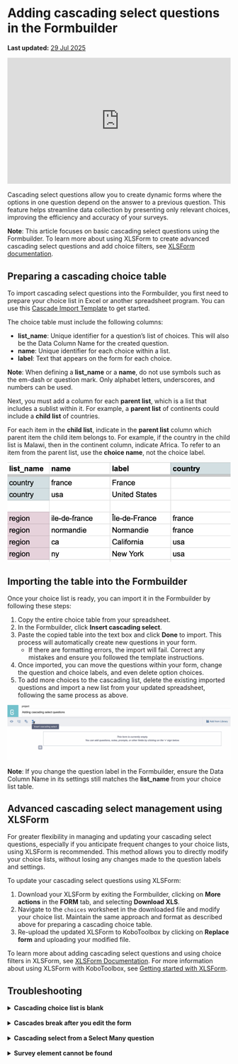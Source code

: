 # Adding cascading select questions in the Formbuilder
**Last updated:** <a href="https://github.com/kobotoolbox/docs/blob/47cbc8887d6df73ef3bf760d5a3962b77ab26ed8/source/cascading_select.md" class="reference">29 Jul 2025</a>

<iframe src="https://www.youtube.com/embed/JDDNmErhV7o?si=S2k3G0sadiFJursu" style="width: 100%; aspect-ratio: 16 / 9; height: auto; border: 0;" title="YouTube video player" frameborder="0" allow="accelerometer; autoplay; clipboard-write; encrypted-media; gyroscope; picture-in-picture; web-share" allowfullscreen></iframe>

Cascading select questions allow you to create dynamic forms where the options in one question depend on the answer to a previous question. This feature helps streamline data collection by presenting only relevant choices, improving the efficiency and accuracy of your surveys.

<p class="note">
  <strong>Note</strong>: This article focuses on basic cascading select questions using the Formbuilder. To learn more about using XLSForm to create advanced cascading select questions and add choice filters, see <a href="https://xlsform.org/en/#cascading-selects">XLSForm documentation</a>.
</p>

## Preparing a cascading choice table

To import cascading select questions into the Formbuilder, you first need to prepare your choice list in Excel or another spreadsheet program. You can use this <a href="https://docs.google.com/spreadsheets/d/1C_uDOkjjbv5Kx3lyOY7ORwM-muW6BKVzdaPMB1X8-2A/edit?gid=0#gid=0">Cascade Import Template</a> to get started.

The choice table must include the following columns:
- **list_name**: Unique identifier for a question’s list of choices. This will also be the Data Column Name for the created question.
- **name**: Unique identifier for each choice within a list.
- **label**: Text that appears on the form for each choice.

<p class="note">
  <strong>Note</strong>: When defining a <strong>list_name</strong> or a <strong>name</strong>, do not use symbols such as the em-dash or question mark. Only alphabet letters, underscores, and numbers can be used.
</p>

Next, you must add a column for each **parent list**, which is a list that includes a sublist within it. For example, a **parent list** of continents could include a **child list** of countries.

For each item in the **child list**, indicate in the **parent list** column which parent item the child item belongs to. For example, if the country in the child list is Malawi, then in the continent column, indicate Africa. To refer to an item from the parent list, use the **choice name**, not the choice label.

![Cascading select sample](images/cascading_select/sample.png)

## Importing the table into the Formbuilder

Once your choice list is ready, you can import it in the Formbuilder by following these steps:
1. Copy the entire choice table from your spreadsheet.
2. In the Formbuilder, click <i class="k-icon-cascading"></i> **Insert cascading select**.
3. Paste the copied table into the text box and click **Done** to import. This process will automatically create new questions in your form.
    - If there are formatting errors, the import will fail. Correct any mistakes and ensure you followed the template instructions.
4. Once imported, you can move the questions within your form, change the question and choice labels, and even delete option choices.
5. To add more choices to the cascading list, delete the existing imported questions and import a new list from your updated spreadsheet, following the same process as above.

![Insert cascading select example](images/cascading_select/insert_cascading_select.png)

<p class="note">
  <strong>Note</strong>: If you change the question label in the Formbuilder, ensure the Data Column Name in its settings still matches the <strong>list_name</strong> from your choice list table.
</p>

## Advanced cascading select management using XLSForm

For greater flexibility in managing and updating your cascading select questions, especially if you anticipate frequent changes to your choice lists, using XLSForm is recommended. This method allows you to directly modify your choice lists, without losing any changes made to the question labels and settings.

To update your cascading select questions using XLSForm:
1. Download your XLSForm by exiting the Formbuilder, clicking on <i class="k-icon-more"></i><strong>More actions</strong> in the <strong>FORM</strong> tab, and selecting <strong>Download XLS</strong>.
2. Navigate to the `choices` worksheet in the downloaded file and modify your choice list. Maintain the same approach and format as described above for preparing a cascading choice table.
3. Re-upload the updated XLSForm to KoboToolbox by clicking on <strong>Replace form</strong> and uploading your modified file.

<p class="note">
    To learn more about adding cascading select questions and using choice filters in XLSForm, see <a href="https://xlsform.org/en/#cascading-selects">XLSForm Documentation</a>. For more information about using XLSForm with KoboToolbox, see <a href="https://support.kobotoolbox.org/getting_started_xlsform.html">Getting started with XLSForm</a>. 
</p>

## Troubleshooting
<details>
<summary><strong>Cascading choice list is blank</strong></summary>
If the choice list for the child question is empty, the child list is not seeing a match in the parent list. Check that the choice names do not contain any symbols (letters, numbers, or underscores only) and that every parent option has at least one child linked to it.
</details>
<br>
<details>
<summary><strong>Cascades break after you edit the form</strong></summary>
Renaming a question or editing choice lists can change the backend code the cascade relies on. When renaming a question, ensure the <strong>Data Column Name</strong> remains the same as the corresponding <strong>list_name</strong>. For large choice list edits, either rebuild the cascade from scratch or download the XLSForm, make your changes there, and upload it back.
</details>
<br>
<details>
<summary><strong>Cascading select from a Select Many question</strong></summary>
The cascading select feature in the Formbuilder is designed for <strong>Select One</strong> questions only. Building a cascade that starts from a <strong>Select Many</strong> question requires using XLSForm. 
To learn more about advanced cascading select using XLSForm, see <a href="https://xlsform.org/en/#cascading-selects">XLSForm documentation</a>.
</details>
<br>
<details>
<summary><strong>Survey element cannot be found</strong></summary>
An error indicating a survey element cannot be found typically means the internal code does not match the cascade's expectations. To fix this, open the question's settings, locate the <strong>Data Column Name</strong>, and revert it to the original value (which should match the corresponding <strong>list_name</strong>) before redeploying your form.
</details>


